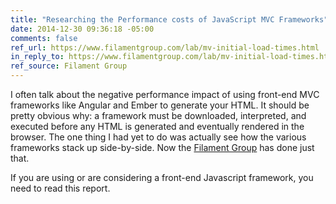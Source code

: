 ```yaml
---
title: "Researching the Performance costs of JavaScript MVC Frameworks"
date: 2014-12-30 09:36:18 -05:00
comments: false
ref_url: https://www.filamentgroup.com/lab/mv-initial-load-times.html
in_reply_to: https://www.filamentgroup.com/lab/mv-initial-load-times.html
ref_source: Filament Group
---
```


I often talk about the negative performance impact of using front-end MVC frameworks like Angular and Ember to generate your HTML. It should be pretty obvious why: a framework must be downloaded, interpreted, and executed before any HTML is generated and eventually rendered in the browser. The one thing I had yet to do was actually see how the various frameworks stack up side-by-side. Now the [Filament Group](https://www.filamentgroup.com) has done just that.

If you are using or are considering a front-end Javascript framework, you need to read this report.